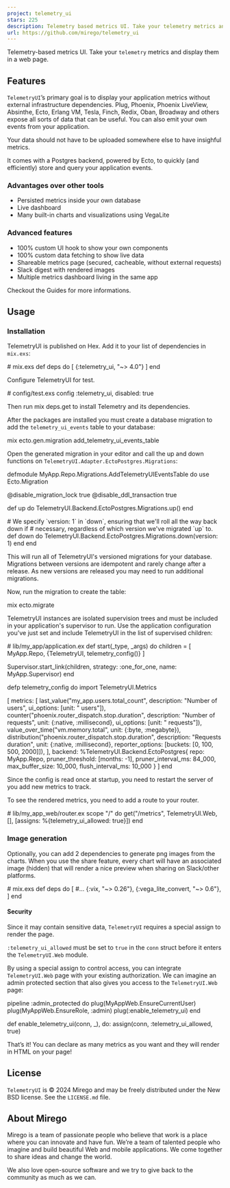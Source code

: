 ```yaml
---
project: telemetry_ui
stars: 225
description: Telemetry based metrics UI. Take your telemetry metrics and display them in a web page.
url: https://github.com/mirego/telemetry_ui
---
```


  
  
Telemetry-based metrics UI. Take your `telemetry` metrics and display them in a web page.  
  

Features
--------

`TelemetryUI`’s primary goal is to display your application metrics without external infrastructure dependencies. Plug, Phoenix, Phoenix LiveView, Absinthe, Ecto, Erlang VM, Tesla, Finch, Redix, Oban, Broadway and others expose all sorts of data that can be useful. You can also emit your own events from your application.

Your data should not have to be uploaded somewhere else to have insighful metrics.

It comes with a Postgres backend, powered by Ecto, to quickly (and efficiently) store and query your application events.

### Advantages over other tools

-   Persisted metrics inside your own database
-   Live dashboard
-   Many built-in charts and visualizations using VegaLite

### Advanced features

-   100% custom UI hook to show your own components
-   100% custom data fetching to show live data
-   Shareable metrics page (secured, cacheable, without external requests)
-   Slack digest with rendered images
-   Multiple metrics dashboard living in the same app

Checkout the Guides for more informations.

Usage
-----

### Installation

TelemetryUI is published on Hex. Add it to your list of dependencies in `mix.exs`:

\# mix.exs
def deps do
  \[
    {:telemetry\_ui, "~> 4.0"}
  \]
end

Configure TelemetryUI for test.

\# config/test.exs
config :telemetry\_ui, disabled: true

Then run mix deps.get to install Telemetry and its dependencies.

After the packages are installed you must create a database migration to add the `telemetry_ui_events` table to your database:

mix ecto.gen.migration add\_telemetry\_ui\_events\_table

Open the generated migration in your editor and call the up and down functions on `TelemetryUI.Adapter.EctoPostgres.Migrations`:

defmodule MyApp.Repo.Migrations.AddTelemetryUIEventsTable do
  use Ecto.Migration

  @disable\_migration\_lock true
  @disable\_ddl\_transaction true

  def up do
    TelemetryUI.Backend.EctoPostgres.Migrations.up()
  end

  \# We specify \`version: 1\` in \`down\`, ensuring that we'll roll all the way back down if
  \# necessary, regardless of which version we've migrated \`up\` to.
  def down do
    TelemetryUI.Backend.EctoPostgres.Migrations.down(version: 1)
  end
end

This will run all of TelemetryUI's versioned migrations for your database. Migrations between versions are idempotent and rarely change after a release. As new versions are released you may need to run additional migrations.

Now, run the migration to create the table:

mix ecto.migrate

TelemetryUI instances are isolated supervision trees and must be included in your application's supervisor to run. Use the application configuration you've just set and include TelemetryUI in the list of supervised children:

\# lib/my\_app/application.ex
def start(\_type, \_args) do
  children \= \[
    MyApp.Repo,
    {TelemetryUI, telemetry\_config()}
  \]

  Supervisor.start\_link(children, strategy: :one\_for\_one, name: MyApp.Supervisor)
end

defp telemetry\_config do
  import TelemetryUI.Metrics

  \[
    metrics: \[
      last\_value("my\_app.users.total\_count", description: "Number of users", ui\_options: \[unit: " users"\]),
      counter("phoenix.router\_dispatch.stop.duration", description: "Number of requests", unit: {:native, :millisecond}, ui\_options: \[unit: " requests"\]),
      value\_over\_time("vm.memory.total", unit: {:byte, :megabyte}),
      distribution("phoenix.router\_dispatch.stop.duration", description: "Requests duration", unit: {:native, :millisecond}, reporter\_options: \[buckets: \[0, 100, 500, 2000\]\]),
    \],
    backend: %TelemetryUI.Backend.EctoPostgres{
      repo: MyApp.Repo,
      pruner\_threshold: \[months: \-1\],
      pruner\_interval\_ms: 84\_000,
      max\_buffer\_size: 10\_000,
      flush\_interval\_ms: 10\_000
    }
  \]
end

Since the config is read once at startup, you need to restart the server of you add new metrics to track.

To see the rendered metrics, you need to add a route to your router.

\# lib/my\_app\_web/router.ex
scope "/" do
  get("/metrics", TelemetryUI.Web, \[\], \[assigns: %{telemetry\_ui\_allowed: true}\])
end

### Image generation

Optionally, you can add 2 dependencies to generate png images from the charts. When you use the share feature, every chart will have an associated image (hidden) that will render a nice preview when sharing on Slack/other platforms.

\# mix.exs
def deps do
  \[
    #...
    {:vix, "~> 0.26"},
    {:vega\_lite\_convert, "~> 0.6"},
  \]
end

#### Security

Since it may contain sensitive data, `TelemetryUI` requires a special assign to render the page.

`:telemetry_ui_allowed` must be set to `true` in the `conn` struct before it enters the `TelemetryUI.Web` module.

By using a special assign to control access, you can integrate `TelemetryUI.Web` page with your existing authorization. We can imagine an admin protected section that also gives you access to the `TelemetryUI.Web` page:

pipeline :admin\_protected do
  plug(MyAppWeb.EnsureCurrentUser)
  plug(MyAppWeb.EnsureRole, :admin)
  plug(:enable\_telemetry\_ui)
end

def enable\_telemetry\_ui(conn, \_), do: assign(conn, :telemetry\_ui\_allowed, true)

That’s it! You can declare as many metrics as you want and they will render in HTML on your page!

License
-------

`TelemetryUI` is © 2024 Mirego and may be freely distributed under the New BSD license. See the `LICENSE.md` file.

About Mirego
------------

Mirego is a team of passionate people who believe that work is a place where you can innovate and have fun. We’re a team of talented people who imagine and build beautiful Web and mobile applications. We come together to share ideas and change the world.

We also love open-source software and we try to give back to the community as much as we can.
